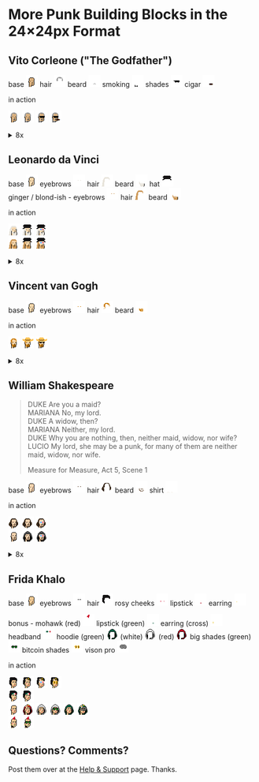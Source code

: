 # More Punk Building Blocks in the 24×24px Format



## Vito Corleone ("The Godfather")

base ![](corleone/base.png)
hair ![](corleone/hair.png)
beard ![](corleone/beard.png)
smoking ![](corleone/smoking.png)
shades ![](corleone/shades.png)
cigar ![](corleone/cigar.png)


in action 

![](corleone/i/step1.png)
![](corleone/i/step2.png)
![](corleone/i/step3.png)
![](corleone/i/step4.png)

<details>
<summary markdown="1">8x</summary>

![](corleone/i/step1@8x.png)
![](corleone/i/step2@8x.png)
![](corleone/i/step3@8x.png)
![](corleone/i/step4@8x.png)

</details>



## Leonardo da Vinci

base ![](davinci/base.png)
eyebrows ![](davinci/eyebrows.png)
hair ![](davinci/hair.png)
beard ![](davinci/beard.png)
hat ![](davinci/hat.png)
<br>
ginger / blond-ish - eyebrows ![](davinci/eyebrows-ginger.png)
hair ![](davinci/hair-ginger.png)
beard ![](davinci/beard-ginger.png)


in action 

![](davinci/i/step1.png)
![](davinci/i/step2.png)
![](davinci/i/step3.png) <br>
![](davinci/i/step1a.png)
![](davinci/i/step2a.png)
![](davinci/i/step3a.png)

<details>
<summary markdown="1">8x</summary>

![](davinci/i/step1@8x.png)
![](davinci/i/step2@8x.png)
![](davinci/i/step3@8x.png) <br>
![](davinci/i/step1a@8x.png)
![](davinci/i/step2a@8x.png)
![](davinci/i/step3a@8x.png) 

</details>



## Vincent van Gogh

base ![](vangogh/base.png)
eyebrows ![](vangogh/eyebrows.png)
hair ![](vangogh/hair.png)
beard ![](vangogh/beard.png)


in action 

![](vangogh/i/step1.png)
![](vangogh/i/step2.png)
![](vangogh/i/step3.png)

<details>
<summary markdown="1">8x</summary>

![](vangogh/i/step1@8x.png)
![](vangogh/i/step2@8x.png)
![](vangogh/i/step3@8x.png)  

</details>




## William Shakespeare


> DUKE  Are you a maid?<br>
> MARIANA  No, my lord.<br>
> DUKE  A widow, then?<br>
> MARIANA  Neither, my lord.<br>
> DUKE  Why you are nothing, then, neither maid, widow, nor wife?<br>
> LUCIO  My lord, she may be a punk, for many of them are neither maid, widow, nor wife.
>
> Measure for Measure, Act 5, Scene 1



base ![](shakespeare/base.png)
eyebrows ![](shakespeare/eyebrows.png)
hair ![](shakespeare/hair.png)
beard ![](shakespeare/beard.png)
shirt ![](shakespeare/shirt.png)

in action 

![](shakespeare/i/step1.png)
![](shakespeare/i/step2.png)
![](shakespeare/i/step3.png) <br>
![](shakespeare/i/step1a.png)
![](shakespeare/i/step2a.png)
![](shakespeare/i/step3a.png)

<details>
<summary markdown="1">8x</summary>

![](shakespeare/i/step1@8x.png)
![](shakespeare/i/step2@8x.png)
![](shakespeare/i/step3@8x.png) <br>
![](shakespeare/i/step1a@8x.png)
![](shakespeare/i/step2a@8x.png)
![](shakespeare/i/step3a@8x.png) 

</details>



## Frida Khalo


base ![](frida/base.png)
eyebrows ![](frida/eyebrows.png)
hair ![](frida/hair.png)
rosy cheeks ![](frida/rosycheeks.png)
lipstick ![](frida/lipstick.png)
earring ![](frida/earring.png)

bonus - mohawk (red) ![](frida/mohawk-red.png)
lipstick (green) ![](frida/lipstick-green.png)
earring (cross) ![](frida/earring2.png)
headband ![](frida/headband.png)
hoodie (green) ![](frida/hoodie-green.png)
(white) ![](frida/hoodie-white.png)
(red) ![](frida/hoodie-red.png)
big shades (green) ![](frida/bigshades.png)
bitcoin shades ![](frida/bitcoinshades.png)
vison pro ![](frida/visonpro.png)


in action 

![](frida/i/step1.png)
![](frida/i/step2.png)
![](frida/i/step3.png)
![](frida/i/step4.png)  <br>
![](frida/i/step1e.png)
![](frida/i/step2e.png) <br>
![](frida/i/step1a.png)
![](frida/i/step2a.png)
![](frida/i/step2b.png)
![](frida/i/step3b.png)
![](frida/i/step2c.png)
![](frida/i/step3c.png) <br>
![](frida/i/step1d.png)
![](frida/i/step2d.png)




## Questions? Comments?

Post them over at the [Help & Support](https://github.com/geraldb/help) page. Thanks.




